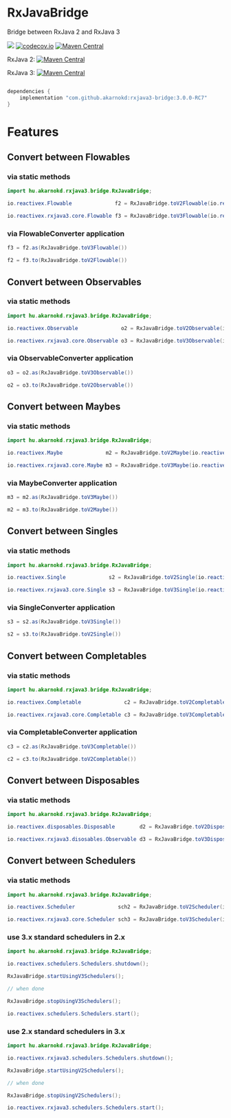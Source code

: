 # RxJavaBridge
Bridge between RxJava 2 and RxJava 3

<a href='https://travis-ci.org/akarnokd/RxJavaBridge/builds'><img src='https://travis-ci.org/akarnokd/RxJavaBridge.svg?branch=master'></a>
[![codecov.io](http://codecov.io/github/akarnokd/RxJavaBridge/coverage.svg?branch=master)](http://codecov.io/github/akarnokd/RxJavaBridge?branch=master)
[![Maven Central](https://maven-badges.herokuapp.com/maven-central/com.github.akarnokd/rxjava3-bridge/badge.svg)](https://maven-badges.herokuapp.com/maven-central/com.github.akarnokd/rxjava3-bridge)

RxJava 2: [![Maven Central](https://maven-badges.herokuapp.com/maven-central/io.reactivex.rxjava2/rxjava/badge.svg)](https://maven-badges.herokuapp.com/maven-central/io.reactivex.rxjava2/rxjava)
 
RxJava 3: [![Maven Central](https://maven-badges.herokuapp.com/maven-central/io.reactivex.rxjava3/rxjava/badge.svg)](https://maven-badges.herokuapp.com/maven-central/io.reactivex.rxjava3/rxjava)


```groovy

dependencies {
    implementation "com.github.akarnokd:rxjava3-bridge:3.0.0-RC7"
}
```


# Features

## Convert between Flowables

### via static methods

```java
import hu.akarnokd.rxjava3.bridge.RxJavaBridge;

io.reactivex.Flowable              f2 = RxJavaBridge.toV2Flowable(io.reactivex.rxjava3.core.Flowable)

io.reactivex.rxjava3.core.Flowable f3 = RxJavaBridge.toV3Flowable(io.reactivex.Flowable)
```

### via FlowableConverter application

```java
f3 = f2.as(RxJavaBridge.toV3Flowable())

f2 = f3.to(RxJavaBridge.toV2Flowable())
```

## Convert between Observables

### via static methods

```java
import hu.akarnokd.rxjava3.bridge.RxJavaBridge;

io.reactivex.Observable              o2 = RxJavaBridge.toV2Observable(io.reactivex.rxjava3.core.Observable)

io.reactivex.rxjava3.core.Observable o3 = RxJavaBridge.toV3Observable(io.reactivex.Observable)
```

### via ObservableConverter application

```java
o3 = o2.as(RxJavaBridge.toV3Observable())

o2 = o3.to(RxJavaBridge.toV2Observable())
```

## Convert between Maybes

### via static methods

```java
import hu.akarnokd.rxjava3.bridge.RxJavaBridge;

io.reactivex.Maybe              m2 = RxJavaBridge.toV2Maybe(io.reactivex.rxjava3.core.Maybe)

io.reactivex.rxjava3.core.Maybe m3 = RxJavaBridge.toV3Maybe(io.reactivex.Maybe)
```

### via MaybeConverter application

```java
m3 = m2.as(RxJavaBridge.toV3Maybe())

m2 = m3.to(RxJavaBridge.toV2Maybe())
```

## Convert between Singles

### via static methods

```java
import hu.akarnokd.rxjava3.bridge.RxJavaBridge;

io.reactivex.Single              s2 = RxJavaBridge.toV2Single(io.reactivex.rxjava3.core.Single)

io.reactivex.rxjava3.core.Single s3 = RxJavaBridge.toV3Single(io.reactivex.Single)
```

### via SingleConverter application

```java
s3 = s2.as(RxJavaBridge.toV3Single())

s2 = s3.to(RxJavaBridge.toV2Single())
```


## Convert between Completables

### via static methods

```java
import hu.akarnokd.rxjava3.bridge.RxJavaBridge;

io.reactivex.Completable              c2 = RxJavaBridge.toV2Completable(io.reactivex.rxjava3.core.Completable)

io.reactivex.rxjava3.core.Completable c3 = RxJavaBridge.toV3Completable(io.reactivex.Completable)
```

### via CompletableConverter application

```java
c3 = c2.as(RxJavaBridge.toV3Completable())

c2 = c3.to(RxJavaBridge.toV2Completable())
```


## Convert between Disposables

### via static methods

```java
import hu.akarnokd.rxjava3.bridge.RxJavaBridge;

io.reactivex.disposables.Disposable        d2 = RxJavaBridge.toV2Disposable(io.reactivex.rxjava3.disposables.Disposable)

io.reactivex.rxjava3.disosables.Observable d3 = RxJavaBridge.toV3Disposable(io.reactivex.disposables.Disposable)
```

## Convert between Schedulers

### via static methods

```java
import hu.akarnokd.rxjava3.bridge.RxJavaBridge;

io.reactivex.Scheduler              sch2 = RxJavaBridge.toV2Scheduler(io.reactivex.rxjava3.core.Scheduler)

io.reactivex.rxjava3.core.Scheduler sch3 = RxJavaBridge.toV3Scheduler(io.reactivex.Scheduler)
```

### use 3.x standard schedulers in 2.x

```java
import hu.akarnokd.rxjava3.bridge.RxJavaBridge;

io.reactivex.schedulers.Schedulers.shutdown();

RxJavaBridge.startUsingV3Schedulers();

// when done

RxJavaBridge.stopUsingV3Schedulers();

io.reactivex.schedulers.Schedulers.start();
```

### use 2.x standard schedulers in 3.x

```java
import hu.akarnokd.rxjava3.bridge.RxJavaBridge;

io.reactivex.rxjava3.schedulers.Schedulers.shutdown();

RxJavaBridge.startUsingV2Schedulers();

// when done

RxJavaBridge.stopUsingV2Schedulers();

io.reactivex.rxjava3.schedulers.Schedulers.start();
```
